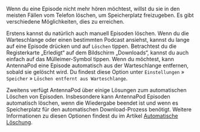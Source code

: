 Wenn du eine Episode nicht mehr hören möchtest, willst du sie in den meisten
Fällen vom Telefon löschen, um Speicherplatz freizugeben. Es gibt verschiedene
Möglichkeiten, dies zu erreichen.

Erstens kannst du natürlich auch manuell Episoden löschen. Wenn du die
Warteschlange oder einen bestimmten Podcast ansiehst, kannst du lange auf eine
Episode drücken und auf `Löschen` tippen. Betrachtest du die Registerkarte
„Erledigt“ auf dem Bildschirm „Downloads“, kannst du auch einfach auf das
Mülleimer-Symbol tippen. Wenn du möchtest, kann AntennaPod eine Episode
automatisch aus der Warteschlange entfernen, sobald sie gelöscht wird. Du
findest diese Option unter `Einstellungen` » `Speicher` »
`Löschen entfernt aus Warteschlange`.

Zweitens verfügt AntennaPod über einige Lösungen zum automatischen Löschen von
Episoden. Insbesondere kann AntennaPod Episoden automatisch löschen, wenn die
Wiedergabe beendet ist und wenn es Speicherplatz für den automatischen
Download-Prozess benötigt. Weitere Informationen zu diesen Optionen findest du
im Artikel [Automatische Löschung](/de/documentation/automation/deletion).
